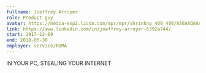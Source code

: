 ```yaml
---
fullname: Joeffrey Arruyer
role: Product guy
avatar: https://media-exp2.licdn.com/mpr/mpr/shrinknp_400_400/AAEAAQAAAAAAAAXTAAAAJGYxYjhhNjAyLTExZTQtNDMyYy1hYzhmLWYyZGNhZTk1MDQ3Mg.jpg
link: https://www.linkedin.com/in/joeffrey-arruyer-5392a744/
start: 2017-12-09
end: 2018-06-30 
employer: service/NUMA
---
```


IN YOUR PC, STEALING YOUR INTERNET
